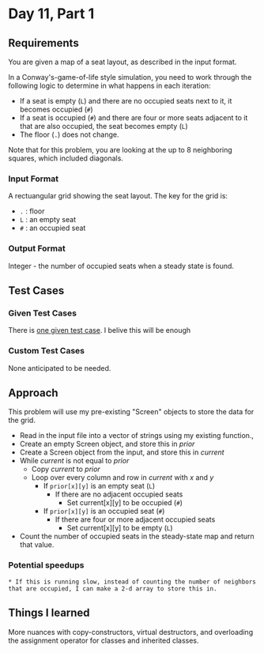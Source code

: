 # Day 11, Part 1 #

## Requirements ##

You are given a map of a seat layout, as described in the input format.  

In a Conway's-game-of-life style simulation, you need to work through the following logic to determine in what happens in each iteration:
* If a seat is empty (`L`) and there are no occupied seats next to it, it becomes occupied (`#`)
* If a seat is occupied (`#`) and there are four or more seats adjacent to it that are also occupied, the seat becomes empty (`L`)
* The floor (`.`) does not change.

Note that for this problem, you are looking at the up to 8 neighboring squares, which included diagonals.

### Input Format ###

A rectuangular grid showing the seat layout. The key for the grid is:
* `.` : floor
* `L` : an empty seat
* `#` : an occupied seat

### Output Format ###

Integer - the number of occupied seats when a steady state is found.

## Test Cases ##

### Given Test Cases ###

There is [one given test case](../data/test_cases/day11_part2.md). I belive this will be enough

### Custom Test Cases ###

None anticipated to be needed.

## Approach ##

This problem will use my pre-existing "Screen" objects to store the data for the grid.

* Read in the input file into a vector of strings using my existing function.,
* Create an empty Screen object, and store this in *prior*
* Create a Screen object from the input, and store this in *current*
* While *current* is not equal to *prior*
    * Copy *current* to *prior*
    * Loop over every column and row in *current* with *x* and *y*
        * If `prior[x][y]` is an empty seat (`L`)
            * If there are no adjacent occupied seats
                * Set current[x][y] to be occupied (`#`)
        * If `prior[x][y]` is an occupied seat (`#`)
            * If there are four or more adjacent occupied seats
                * Set current[x][y] to be empty (`L`)
* Count the number of occupied seats in the steady-state map and return that value.

### Potential speedups ###
    * If this is running slow, instead of counting the number of neighbors that are occupied, I can make a 2-d array to store this in.

## Things I learned ##

More nuances with copy-constructors, virtual destructors, and overloading the assignment operator for classes and inherited classes.

